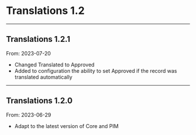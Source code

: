 # Translations 1.2


---

## Translations 1.2.1
From: 2023-07-20

* Changed Translated to Approved
* Added to configuration the ability to set Approved if the record was translated automatically  

---

## Translations 1.2.0
From: 2023-06-29

* Adapt to the latest version of Core and PIM